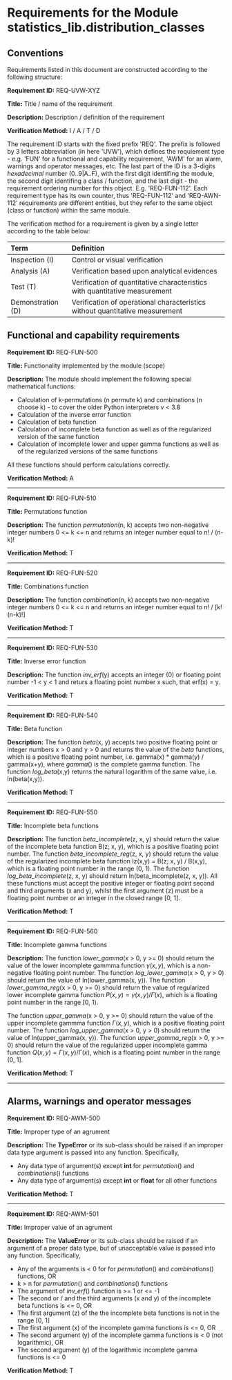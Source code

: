 # Requirements for the Module statistics_lib.distribution_classes

## Conventions

Requirements listed in this document are constructed according to the following structure:

**Requirement ID:** REQ-UVW-XYZ

**Title:** Title / name of the requirement

**Description:** Description / definition of the requirement

**Verification Method:** I / A / T / D

The requirement ID starts with the fixed prefix 'REQ'. The prefix is followed by 3 letters abbreviation (in here 'UVW'), which defines the requiement type - e.g. 'FUN' for a functional and capability requirement, 'AWM' for an alarm, warnings and operator messages, etc. The last part of the ID is a 3-digits *hexadecimal* number (0..9|A..F), with the first digit identifing the module, the second digit identifing a class / function, and the last digit - the requirement ordering number for this object. E.g. 'REQ-FUN-112'. Each requirement type has its own counter, thus 'REQ-FUN-112' and 'REQ-AWN-112' requirements are different entities, but they refer to the same object (class or function) within the same module.

The verification method for a requirement is given by a single letter according to the table below:

| **Term**          | **Definition**                                                               |
| :---------------- | :--------------------------------------------------------------------------- |
| Inspection (I)    | Control or visual verification                                               |
| Analysis (A)      | Verification based upon analytical evidences                                 |
| Test (T)          | Verification of quantitative characteristics with quantitative measurement   |
| Demonstration (D) | Verification of operational characteristics without quantitative measurement |

## Functional and capability requirements

**Requirement ID:** REQ-FUN-500

**Title:** Functionality implemented by the module (scope)

**Description:** The module should implement the following special mathematical functions:

* Calculation of k-permutations (n permute k) and combinations (n choose k) - to cover the older Python interpreters v < 3.8
* Calculation of the inverse error function
* Calculation of beta function
* Calculation of incomplete beta function as well as of the regularized version of the same function
* Calculation of incomplete lower and upper gamma functions as well as of the regularized versions of the same functions

All these functions should perform calculations correctly.

**Verification Method:** A

___

**Requirement ID:** REQ-FUN-510

**Title:** Permutations function

**Description:** The function *permutation*(n, k) accepts two non-negative integer numbers 0 <= k <= n and returns an integer number equal to n! / (n-k)!

**Verification Method:** T

___

**Requirement ID:** REQ-FUN-520

**Title:** Combinations function

**Description:** The function *combination*(n, k) accepts two non-negative integer numbers 0 <= k <= n and returns an integer number equal to n! / [k! (n-k)!]

**Verification Method:** T

___

**Requirement ID:** REQ-FUN-530

**Title:** Inverse error function

**Description:** The function *inv_erf*(y) accepts an integer (0) or floating point number -1 < y < 1 and returs a floating point number x such, that erf(x) = y.

**Verification Method:** T

___

**Requirement ID:** REQ-FUN-540

**Title:** Beta function

**Description:** The function *beta*(x, y) accepts two positive floating point or integer numbers x > 0 and y > 0 and returns the value of the *beta* functions, which is a positive floating point number, i.e. gamma(x) \* gamma(y) / gamma(x+y), where *gamma*() is the complete gamma function. The function *log_beta*(x,y) returns the natural logarithm of the same value, i.e. ln(beta(x,y)).

**Verification Method:** T

___

**Requirement ID:** REQ-FUN-550

**Title:** Incomplete beta functions

**Description:** The function *beta_incomplete*(z, x, y) should return the value of the incomplete beta function B(z; x, y), which is a positive floating point number. The function *beta_incomplete_reg*(z, x, y) should return the value of the regularized incomplete beta function Iz(x,y) = B(z; x, y) / B(x,y), which is a floating point number in the range (0, 1). The function *log_beta_incomplete*(z, x, y) should return ln(beta_incomplete(z, x, y)). All these functions must accept the positive integer or floating point second and third arguments (x and y), whilst the first argument (z) must be a floating point number or an integer in the closed range [0, 1].

**Verification Method:** T

___

**Requirement ID:** REQ-FUN-560

**Title:** Incomplete gamma functions

**Description:** The function *lower_gamma*(x > 0, y >= 0) should return the value of the lower incomplete gammma function $\gamma(x, y)$, which is a non-negative floating point number. The function *log_lower_gamma*(x > 0, y > 0) should return the value of ln(lower_gamma(x, y)). The function *lower_gamma_reg*(x > 0, y >= 0) should return the value of regularized lower incomplete gamma function $P(x, y) = \gamma(x,y) / \Gamma(x)$, which is a floating point number in the range [0, 1).

The function *upper_gamma*(x > 0, y >= 0) should return the value of the upper incomplete gammma function $\Gamma(x, y)$, which is a positive floating point number. The function *log_upper_gamma*(x > 0, y > 0) should return the value of ln(upper_gamma(x, y)). The function *upper_gamma_reg*(x > 0, y >= 0) should return the value of the regularized upper incomplete gamma function $Q(x, y) = \Gamma(x,y) / \Gamma(x)$, which is a floating point number in the range (0, 1].

**Verification Method:** T

___

## Alarms, warnings and operator messages

**Requirement ID:** REQ-AWM-500

**Title:** Improper type of an agrument

**Description:** The **TypeError** or its sub-class should be raised if an improper data type argument is passed into any function. Specifically,

* Any data type of argument(s) except **int** for *permutation*() and *combinations*() functions
* Any data type of argument(s) except **int** or **float** for all other functions

**Verification Method:** T

___

**Requirement ID:** REQ-AWM-501

**Title:** Improper value of an agrument

**Description:** The **ValueError** or its sub-class should be raised if an argument of a proper data type, but of unacceptable value is passed into any function. Specifically,

* Any of the arguments is < 0 for for *permutation*() and *combinations*() functions, OR
* k > n for *permutation*() and *combinations*() functions
* The argument of *inv_erf*() function is >= 1 or <= -1
* The second or / and the third arguments (x and y) of the incomplete beta functions is <= 0, OR
* The first argument (z) of the the incomplete beta functions is not in the range [0, 1]
* The first argument (x) of the incomplete gamma functions is <= 0, OR
* The second argument (y) of the incomplete gamma functions is < 0 (not logarithmic), OR
* The second argument (y) of the logarithmic incomplete gamma functions is <= 0

**Verification Method:** T
